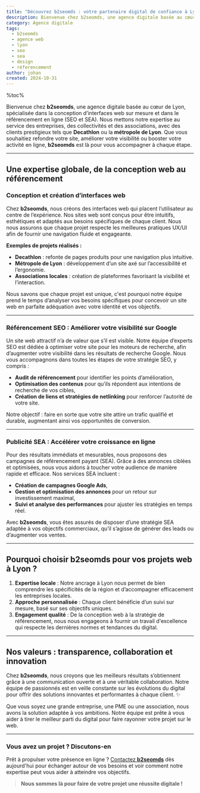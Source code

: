 ```yaml
---
title: "Découvrez b2seomds : votre partenaire digital de confiance à Lyon"
description: Bienvenue chez b2seomds, une agence digitale basée au cœur de Lyon, spécialisée dans la conception d’interfaces web sur mesure et dans le référencement en ligne (SEO et SEA)
category: Agence digitale
tags:
  - b2seomds
  - agence web
  - lyon
  - seo
  - sea
  - design
  - réferencement
author: johan
created: 2024-10-31
---
```


%toc%

Bienvenue chez **b2seomds**, une agence digitale basée au cœur de Lyon, spécialisée dans la conception d’interfaces web sur mesure et dans le référencement en ligne (SEO et SEA). Nous mettons notre expertise au service des entreprises, des collectivités et des associations, avec des clients prestigieux tels que **Decathlon** ou la **métropole de Lyon**. Que vous souhaitiez refondre votre site, améliorer votre visibilité ou booster votre activité en ligne, **b2seomds** est là pour vous accompagner à chaque étape.

---

## Une expertise globale, de la conception web au référencement

### Conception et création d’interfaces web

Chez **b2seomds**, nous créons des interfaces web qui placent l’utilisateur au centre de l’expérience. Nos sites web sont conçus pour être intuitifs, esthétiques et adaptés aux besoins spécifiques de chaque client. Nous nous assurons que chaque projet respecte les meilleures pratiques UX/UI afin de fournir une navigation fluide et engageante.

**Exemples de projets réalisés :**

- **Decathlon** : refonte de pages produits pour une navigation plus intuitive.
- **Métropole de Lyon** : développement d’un site axé sur l’accessibilité et l’ergonomie.
- **Associations locales** : création de plateformes favorisant la visibilité et l’interaction.

Nous savons que chaque projet est unique, c'est pourquoi notre équipe prend le temps d’analyser vos besoins spécifiques pour concevoir un site web en parfaite adéquation avec votre identité et vos objectifs.

---

### Référencement SEO : Améliorer votre visibilité sur Google

Un site web attractif n’a de valeur que s’il est visible. Notre équipe d’experts SEO est dédiée à optimiser votre site pour les moteurs de recherche, afin d’augmenter votre visibilité dans les résultats de recherche Google. Nous vous accompagnons dans toutes les étapes de votre stratégie SEO, y compris :

- **Audit de référencement** pour identifier les points d’amélioration,
- **Optimisation des contenus** pour qu’ils répondent aux intentions de recherche de vos cibles,
- **Création de liens et stratégies de netlinking** pour renforcer l’autorité de votre site.

Notre objectif : faire en sorte que votre site attire un trafic qualifié et durable, augmentant ainsi vos opportunités de conversion.

---

### Publicité SEA : Accélérer votre croissance en ligne

Pour des résultats immédiats et mesurables, nous proposons des campagnes de référencement payant (SEA). Grâce à des annonces ciblées et optimisées, nous vous aidons à toucher votre audience de manière rapide et efficace. Nos services SEA incluent :

- **Création de campagnes Google Ads**,
- **Gestion et optimisation des annonces** pour un retour sur investissement maximal,
- **Suivi et analyse des performances** pour ajuster les stratégies en temps réel.

Avec **b2seomds**, vous êtes assurés de disposer d’une stratégie SEA adaptée à vos objectifs commerciaux, qu’il s’agisse de générer des leads ou d’augmenter vos ventes.

---

## Pourquoi choisir **b2seomds** pour vos projets web à Lyon ?

1. **Expertise locale** : Notre ancrage à Lyon nous permet de bien comprendre les spécificités de la région et d’accompagner efficacement les entreprises locales.
2. **Approche personnalisée** : Chaque client bénéficie d’un suivi sur mesure, basé sur ses objectifs uniques.
3. **Engagement qualité** : De la conception web à la stratégie de référencement, nous nous engageons à fournir un travail d'excellence qui respecte les dernières normes et tendances du digital.

---

## Nos valeurs : transparence, collaboration et innovation

Chez **b2seomds**, nous croyons que les meilleurs résultats s’obtiennent grâce à une communication ouverte et à une véritable collaboration. Notre équipe de passionnés est en veille constante sur les évolutions du digital pour offrir des solutions innovantes et performantes à chaque client. ✨

Que vous soyez une grande entreprise, une PME ou une association, nous avons la solution adaptée à vos ambitions. Notre équipe est prête à vous aider à tirer le meilleur parti du digital pour faire rayonner votre projet sur le web.

---

### Vous avez un projet ? Discutons-en

Prêt à propulser votre présence en ligne ? [Contactez **b2seomds**](/contact) dès aujourd'hui pour échanger autour de vos besoins et voir comment notre expertise peut vous aider à atteindre vos objectifs.

> **Nous sommes là pour faire de votre projet une réussite digitale !**
